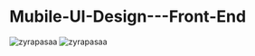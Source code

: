 # Mubile-UI-Design---Front-End

![zyrapasaa](https://cdn.discordapp.com/attachments/728510049034436688/1028001012583247963/Adsz_tasarm_3.png)
![zyrapasaa](https://cdn.discordapp.com/attachments/728510049034436688/1028001012583247963/Adsz_tasarm_4.png)
